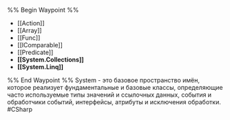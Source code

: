 %% Begin Waypoint %%
- [[Action]]
- [[Array]]
- [[Func]]
- [[IComparable]]
- [[Predicate]]
- **[[System.Collections]]**
- **[[System.Linq]]**

%% End Waypoint %%
System - это базовое пространство имён, которое реализует фундаментальные и базовые классы, определяющие часто используемые типы значений и ссылочных данных, события и обработчики событий, интерфейсы, атрибуты и исключения обработки.
#CSharp 